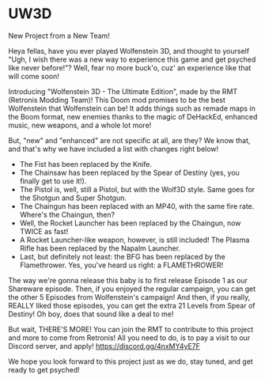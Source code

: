# UW3D
New Project from a New Team!


Heya fellas, have you ever played Wolfenstein 3D, and thought to yourself "Ugh, I wish there was a new way to experience this game and get psyched like never before!"?
Well, fear no more buck'o, cuz' an experience like that will come soon!

Introducing "Wolfenstein 3D - The Ultimate Edition", made by the RMT (Retronis Modding Team)!
This Doom mod promises to be the best Wolfenstein that Wolfenstein can be! It adds things such as remade maps in the Boom format, new enemies thanks to the magic of DeHackEd, enhanced music, new weapons, and a whole lot more!

But, "new" and "enhanced" are not specific at all, are they? We know that, and that's why we have included a list with changes right below!

- The Fist has been replaced by the Knife.
- The Chainsaw has been replaced by the Spear of Destiny (yes, you finally get to use it!).
- The Pistol is, well, still a Pistol, but with the Wolf3D style. Same goes for the Shotgun and Super Shotgun.
- The Chaingun has been replaced with an MP40, with the same fire rate. Where's the Chaingun, then?
- Well, the Rocket Launcher has been replaced by the Chaingun, now TWICE as fast!
- A Rocket Launcher-like weapon, however, is still included! The Plasma Rifle has been replaced by the Napalm Launcher.
- Last, but definitely not least: the BFG has been replaced by the Flamethrower. Yes, you've heard us right: a FLAMETHROWER!

The way we're gonna release this baby is to first release Episode 1 as our Shareware episode. Then, if you enjoyed the regular campaign, you can get the other 5 Episodes from Wolfenstein's campaign! And then, if you really, REALLY liked those episodes, you can get the extra 21 Levels from Spear of Destiny! Oh boy, does that sound like a deal to me!

But wait, THERE'S MORE! You can join the RMT to contribute to this project and more to come from Retronis! All you need to do, is to pay a visit to our Discord server, and apply!
https://discord.gg/4nxMY4yE7F

We hope you look forward to this project just as we do, stay tuned, and get ready to get psyched!
